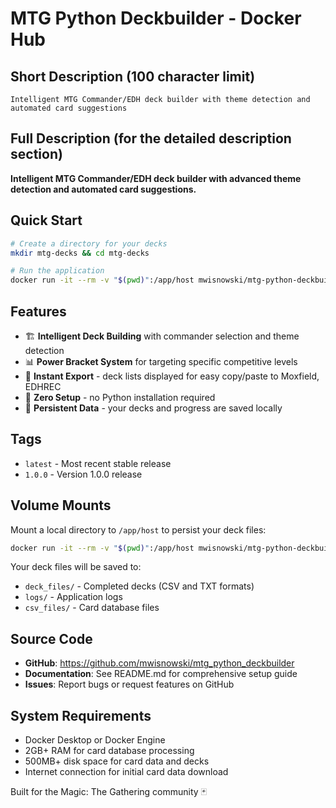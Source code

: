 # MTG Python Deckbuilder - Docker Hub

## Short Description (100 character limit)
```
Intelligent MTG Commander/EDH deck builder with theme detection and automated card suggestions
```

## Full Description (for the detailed description section)

**Intelligent MTG Commander/EDH deck builder with advanced theme detection and automated card suggestions.**

## Quick Start

```bash
# Create a directory for your decks
mkdir mtg-decks && cd mtg-decks

# Run the application
docker run -it --rm -v "$(pwd)":/app/host mwisnowski/mtg-python-deckbuilder:latest
```

## Features

- 🏗️ **Intelligent Deck Building** with commander selection and theme detection
- 📊 **Power Bracket System** for targeting specific competitive levels
- 🔄 **Instant Export** - deck lists displayed for easy copy/paste to Moxfield, EDHREC
- 🐳 **Zero Setup** - no Python installation required
- 💾 **Persistent Data** - your decks and progress are saved locally

## Tags

- `latest` - Most recent stable release
- `1.0.0` - Version 1.0.0 release

## Volume Mounts

Mount a local directory to `/app/host` to persist your deck files:

```bash
docker run -it --rm -v "$(pwd)":/app/host mwisnowski/mtg-python-deckbuilder:latest
```

Your deck files will be saved to:
- `deck_files/` - Completed decks (CSV and TXT formats)
- `logs/` - Application logs
- `csv_files/` - Card database files

## Source Code

- **GitHub**: https://github.com/mwisnowski/mtg_python_deckbuilder
- **Documentation**: See README.md for comprehensive setup guide
- **Issues**: Report bugs or request features on GitHub

## System Requirements

- Docker Desktop or Docker Engine
- 2GB+ RAM for card database processing
- 500MB+ disk space for card data and decks
- Internet connection for initial card data download

Built for the Magic: The Gathering community 🃏
